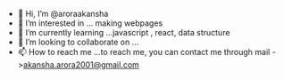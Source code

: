 - 👋 Hi, I’m @aroraakansha
- 👀 I’m interested in ... making webpages
- 🌱 I’m currently learning ...javascript , react, data structure
- 💞️ I’m looking to collaborate on ...
- 📫 How to reach me ...to reach me, you can contact me through mail ->akansha.arora2001@gmail.com

<!---
aroraakansha/aroraakansha is a ✨ special ✨ repository because its `README.md` (this file) appears on your GitHub profile.
You can click the Preview link to take a look at your changes.
--->
